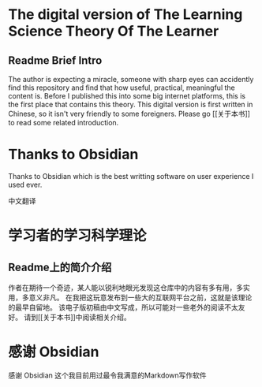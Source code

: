 # The digital version of The Learning Science Theory Of The Learner
## Readme Brief Intro
The author is expecting a miracle, someone with sharp eyes can accidently find this repository and find that how useful, practical, meaningful the content is.
Before I published this into some big internet platforms, this is the first place that contains this theory.
This digital version is first written in Chinese, so it isn't very friendly to some foreigners.
Please go [[关于本书]] to read some related introduction.

# Thanks to Obsidian
Thanks to Obsidian which is the best writting software on user experience I used ever.

中文翻译
# 学习者的学习科学理论
## Readme上的简介介绍
作者在期待一个奇迹，某人能以锐利地眼光发现这仓库中的内容有多有用，多实用，多意义非凡。
在我把这玩意发布到一些大的互联网平台之前，这就是该理论的最早自留地。
该电子版初稿由中文写成，所以可能对一些老外的阅读不太友好。
请到[[关于本书]]中阅读相关介绍。

# 感谢 Obsidian 
感谢 Obsidian 这个我目前用过最令我满意的Markdown写作软件